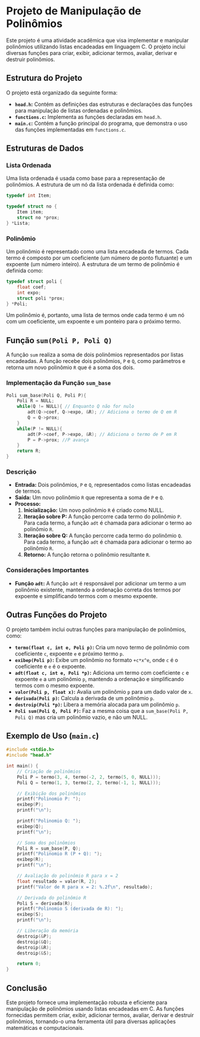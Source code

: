 # Projeto de Manipulação de Polinômios

Este projeto é uma atividade acadêmica que visa implementar e manipular polinômios utilizando listas encadeadas em linguagem C. O projeto inclui diversas funções para criar, exibir, adicionar termos, avaliar, derivar e destruir polinômios.

## Estrutura do Projeto

O projeto está organizado da seguinte forma:

*   **`head.h`:** Contém as definições das estruturas e declarações das funções para manipulação de listas ordenadas e polinômios.
*   **`functions.c`:** Implementa as funções declaradas em `head.h`.
*   **`main.c`:** Contém a função principal do programa, que demonstra o uso das funções implementadas em `functions.c`.

## Estruturas de Dados

### Lista Ordenada

Uma lista ordenada é usada como base para a representação de polinômios. A estrutura de um nó da lista ordenada é definida como:

```c
typedef int Item;

typedef struct no {
    Item item;
    struct no *prox;
} *Lista;
```

### Polinômio

Um polinômio é representado como uma lista encadeada de termos. Cada termo é composto por um coeficiente (um número de ponto flutuante) e um expoente (um número inteiro). A estrutura de um termo de polinômio é definida como:

```c
typedef struct poli {
    float coef;
    int expo;
    struct poli *prox;
} *Poli;
```

Um polinômio é, portanto, uma lista de termos onde cada termo é um nó com um coeficiente, um expoente e um ponteiro para o próximo termo.

## Função `sum(Poli P, Poli Q)`

A função `sum` realiza a soma de dois polinômios representados por listas encadeadas. A função recebe dois polinômios, `P` e `Q`, como parâmetros e retorna um novo polinômio `R` que é a soma dos dois.

### Implementação da Função `sum_base`

```c
Poli sum_base(Poli Q, Poli P){
    Poli R = NULL; 
    while(Q != NULL){ // Enquanto Q não for nulo
        adt(Q->coef, Q->expo, &R); // Adiciona o termo de Q em R
        Q = Q->prox;
    }
    while(P != NULL){
        adt(P->coef, P->expo, &R); // Adiciona o termo de P em R
        P = P->prox; //P avança
    }
    return R;
}
```

### Descrição

*   **Entrada:** Dois polinômios, `P` e `Q`, representados como listas encadeadas de termos.
*   **Saída:** Um novo polinômio `R` que representa a soma de `P` e `Q`.
*   **Processo:**
    1. **Inicialização:** Um novo polinômio `R` é criado como NULL.
    2. **Iteração sobre P:** A função percorre cada termo do polinômio `P`. Para cada termo, a função `adt` é chamada para adicionar o termo ao polinômio `R`.
    3. **Iteração sobre Q:** A função percorre cada termo do polinômio `Q`. Para cada termo, a função `adt` é chamada para adicionar o termo ao polinômio `R`.
    4. **Retorno:** A função retorna o polinômio resultante `R`.

### Considerações Importantes

*   **Função `adt`:** A função `adt` é responsável por adicionar um termo a um polinômio existente, mantendo a ordenação correta dos termos por expoente e simplificando termos com o mesmo expoente.

## Outras Funções do Projeto

O projeto também inclui outras funções para manipulação de polinômios, como:

*   **`termo(float c, int e, Poli p)`:** Cria um novo termo de polinômio com coeficiente `c`, expoente `e` e próximo termo `p`.
*   **`exibep(Poli p)`:** Exibe um polinômio no formato `+c*x^e`, onde `c` é o coeficiente e `e` é o expoente.
*   **`adt(float c, int e, Poli *p)`:** Adiciona um termo com coeficiente `c` e expoente `e` a um polinômio `p`, mantendo a ordenação e simplificando termos com o mesmo expoente.
*   **`valor(Poli p, float x)`:** Avalia um polinômio `p` para um dado valor de `x`.
*   **`derivada(Poli p)`:** Calcula a derivada de um polinômio `p`.
*   **`destroip(Poli *p)`:** Libera a memória alocada para um polinômio `p`.
*   **`Poli sum(Poli Q, Poli P)`:** Faz a mesma coisa que a `sum_base(Poli P, Poli Q)` mas cria um polinômio vazio, e não um NULL.
## Exemplo de Uso (`main.c`)

```c
#include <stdio.h>
#include "head.h"

int main() {
    // Criação de polinômios
    Poli P = termo(3, 4, termo(-2, 2, termo(5, 0, NULL)));
    Poli Q = termo(1, 3, termo(2, 2, termo(-1, 1, NULL)));

    // Exibição dos polinômios
    printf("Polinomio P: ");
    exibep(P);
    printf("\n");

    printf("Polinomio Q: ");
    exibep(Q);
    printf("\n");

    // Soma dos polinômios
    Poli R = sum_base(P, Q);
    printf("Polinomio R (P + Q): ");
    exibep(R);
    printf("\n");

    // Avaliação do polinômio R para x = 2
    float resultado = valor(R, 2);
    printf("Valor de R para x = 2: %.2f\n", resultado);

    // Derivada do polinômio R
    Poli S = derivada(R);
    printf("Polinomio S (derivada de R): ");
    exibep(S);
    printf("\n");

    // Liberação da memória
    destroip(&P);
    destroip(&Q);
    destroip(&R);
    destroip(&S);

    return 0;
}
```

## Conclusão

Este projeto fornece uma implementação robusta e eficiente para manipulação de polinômios usando listas encadeadas em C. As funções fornecidas permitem criar, exibir, adicionar termos, avaliar, derivar e destruir polinômios, tornando-o uma ferramenta útil para diversas aplicações matemáticas e computacionais.
